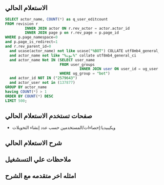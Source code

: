 
## الاستعلام الحالي 
```sql
SELECT actor_name, COUNT(*) as q_user_editcount
FROM revision r
         INNER JOIN actor ON r.rev_actor = actor.actor_id
         INNER JOIN page p on r.rev_page = p.page_id
WHERE p.page_namespace=0
and p.page_is_redirect=1
and r.rev_parent_id=0
  and ucase(actor_name) not like ucase("%BOT") COLLATE utf8mb4_general_ci
  and actor_name not like "%بوت%" collate utf8mb4_general_ci
  and actor_name Not IN (SELECT user_name
                         FROM user_groups
                                  INNER JOIN user ON user_id = ug_user
                         WHERE ug_group = "bot")
  and actor_id NOT IN ("2579643")
  and actor_user not in (137877)
GROUP BY actor_name
having COUNT(*) > 1
ORDER BY COUNT(*) DESC
LIMIT 500;

```
## صفحات تستخدم الاستعلام الحالي
 * ويكيبيديا:إحصاءات/المستخدمين حسب عدد إنشاء التحويلات 
 
## شرح الاستعلام الحالي
## ملاحظات علي التسشغيل
## امثله اخر متقدمه مع الشرح

